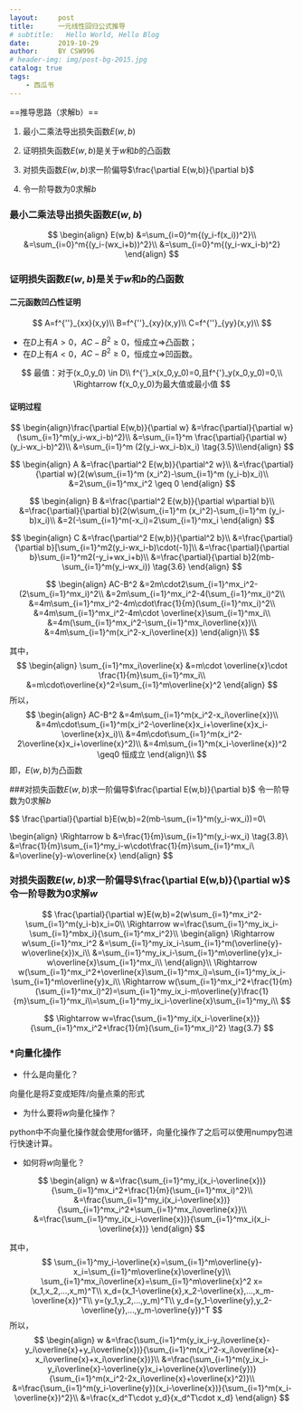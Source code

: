 ```yaml
---
layout:     post       
title:      一元线性回归公式推导
# subtitle:   Hello World, Hello Blog 
date:       2019-10-29
author:     BY CSW996
# header-img: img/post-bg-2015.jpg
catalog: true
tags:
    - 西瓜书
---
```


==推导思路（求解b）==

1. 最小二乘法导出损失函数$E(w,b)$ 

2. 证明损失函数$E(w,b)$是关于$w$和$b$的凸函数

3. 对损失函数$E(w,b)$求一阶偏导$\frac{\partial E(w,b)}{\partial b}$ 

4. 令一阶导数为$0$求解$b$

### 最小二乘法导出损失函数$E(w,b)$


$$
\begin{align}
E(w,b) 	&=\sum_{i=0}^m{(y_i-f(x_i))^2}\\
		&=\sum_{i=0}^m{(y_i-(wx_i+b))^2}\\
		&=\sum_{i=0}^m{(y_i-wx_i-b)^2}
\end{align}
$$

### 证明损失函数$E(w,b)$是关于$w$和$b$的凸函数

#### 二元函数凹凸性证明

$$
A=f^{''}_{xx}(x,y)\\
B=f^{''}_{xy}(x,y)\\
C=f^{''}_{yy}(x,y)\\
$$

- 在$D$上有$A>0$，$AC-B^2\geq0$，恒成立$\Rightarrow$凸函数；
- 在$D$上有$A<0$，$AC-B^2\geq0$，恒成立$\Rightarrow$凹函数。

$$
最值：对于(x_0,y_0) \in D\\
f^{'}_x(x_0,y_0)=0,且f^{'}_y(x_0,y_0)=0,\\
\Rightarrow f(x_0,y_0)为最大值或最小值
$$

#### 证明过程

$$
\begin{align}\frac{\partial E(w,b)}{\partial w} 	&=\frac{\partial}{\partial w}(\sum_{i=1}^m(y_i-wx_i-b)^2)\\									&=\sum_{i=1}^m \frac{\partial}{\partial w}(y_i-wx_i-b)^2)\\								&=\sum_{i=1}^m (2(y_i-wx_i-b)x_i) \tag{3.5}\\\end{align}
$$

$$
\begin{align}
A &=\frac{\partial^2 E(w,b)}{\partial^2 w}\\
&=\frac{\partial}{\partial w}(2(w\sum_{i=1}^m (x_i^2)-\sum_{i=1}^m (y_i-b)x_i)\\	
&=2\sum_{i=1}^mx_i^2 \geq 0
\end{align}
$$

$$
\begin{align}
B &=\frac{\partial^2 E(w,b)}{\partial w\partial b}\\
&=\frac{\partial}{\partial b}(2(w\sum_{i=1}^m (x_i^2)-\sum_{i=1}^m (y_i-b)x_i)\\	
&=2(-\sum_{i=1}^m(-x_i)=2\sum_{i=1}^mx_i
\end{align}
$$

$$
\begin{align}
C &=\frac{\partial^2 E(w,b)}{\partial^2 b}\\
&=\frac{\partial}{\partial b}[\sum_{i=1}^m2(y_i-wx_i-b)\cdot(-1)]\\	
&=\frac{\partial}{\partial b}\sum_{i=1}^m2(-y_i+wx_i+b)\\
&=\frac{\partial}{\partial b}2(mb-\sum_{i=1}^m(y_i-wx_i)) \tag{3.6}
\end{align}
$$

$$
\begin{align}
AC-B^2 &=2m\cdot2\sum_{i=1}^mx_i^2-(2\sum_{i=1}^mx_i)^2\\
&=2m\sum_{i=1}^mx_i^2-4(\sum_{i=1}^mx_i)^2\\
&=4m\sum_{i=1}^mx_i^2-4m\cdot\frac{1}{m}(\sum_{i=1}^mx_i)^2\\
&=4m\sum_{i=1}^mx_i^2-4m\cdot \overline{x}\sum_{i=1}^mx_i\\
&=4m(\sum_{i=1}^mx_i^2-\sum_{i=1}^mx_i\overline{x})\\
&=4m\sum_{i=1}^m(x_i^2-x_i\overline{x})
\end{align}\\
$$

其中，
$$
\begin{align}
\sum_{i=1}^mx_i\overline{x} &=m\cdot \overline{x}\cdot \frac{1}{m}\sum_{i=1}^mx_i\\
&=m\cdot\overline{x}^2=\sum_{i=1}^m\overline{x}^2
\end{align}
$$
所以，
$$
\begin{align}
AC-B^2 &=4m\sum_{i=1}^m(x_i^2-x_i\overline{x})\\
&=4m\cdot\sum_{i=1}^m(x_i^2-\overline{x}x_i+\overline{x}x_i-\overline{x}x_i)\\
&=4m\cdot\sum_{i=1}^m(x_i^2-2\overline{x}x_i+\overline{x}^2)\\
&=4m\sum_{i=1}^m(x_i-\overline{x})^2 \geq0 恒成立
\end{align}\\
$$
即，$E(w,b)$为凸函数

###对损失函数$E(w,b)$求一阶偏导$\frac{\partial E(w,b)}{\partial b}$ 令一阶导数为$0$求解$b$

$$
\frac{\partial}{\partial b}E(w,b)=2(mb-\sum_{i=1}^m(y_i-wx_i))=0\\

\begin{align}
\Rightarrow b &=\frac{1}{m}\sum_{i=1}^m(y_i-wx_i) \tag{3.8}\\
&=\frac{1}{m}\sum_{i=1}^my_i-w\cdot\frac{1}{m}\sum_{i=1}^mx_i\\
&=\overline{y}-w\overline{x}
\end{align}
$$



### 对损失函数$E(w,b)$求一阶偏导$\frac{\partial E(w,b)}{\partial w}$ 令一阶导数为$0$求解$w$

$$
\frac{\partial}{\partial w}E(w,b)=2(w\sum_{i=1}^mx_i^2-\sum_{i=1}^m(y_i-b)x_i=0\\
\Rightarrow w=\frac{\sum_{i=1}^my_ix_i-\sum_{i=1}^mbx_i}{\sum_{i=1}^mx_i^2}\\
\begin{align}
\Rightarrow w\sum_{i=1}^mx_i^2 &=\sum_{i=1}^my_ix_i-\sum_{i=1}^m(\overline{y}-w\overline{x})x_i\\
&=\sum_{i=1}^my_ix_i-\sum_{i=1}^m\overline{y}x_i-w\overline{x}\sum_{i=1}^mx_i\\
\end{align}\\
\Rightarrow w(\sum_{i=1}^mx_i^2+\overline{x}\sum_{i=1}^mx_i)=\sum_{i=1}^my_ix_i-\sum_{i=1}^m\overline{y}x_i\\
\Rightarrow w(\sum_{i=1}^mx_i^2+\frac{1}{m}(\sum_{i=1}^mx_i)^2)=\sum_{i=1}^my_ix_i-m\overline{y}\frac{1}{m}\sum_{i=1}^mx_i\\=\sum_{i=1}^my_ix_i-\overline{x}\sum_{i=1}^my_i\\
$$

$$
\Rightarrow w=\frac{\sum_{i=1}^my_i(x_i-\overline{x})}{\sum_{i=1}^mx_i^2+\frac{1}{m}(\sum_{i=1}^mx_i)^2} \tag{3.7}
$$

### *向量化操作

- 什么是向量化？

向量化是将$\Sigma$变成矩阵/向量点乘的形式

- 为什么要将$w$向量化操作？

python中不向量化操作就会使用for循环，向量化操作了之后可以使用numpy包进行快速计算。

- 如何将$w$向量化？

$$
\begin{align}
w &=\frac{\sum_{i=1}^my_i(x_i-\overline{x})}{\sum_{i=1}^mx_i^2+\frac{1}{m}(\sum_{i=1}^mx_i)^2}\\
&=\frac{\sum_{i=1}^my_i(x_i-\overline{x})}{\sum_{i=1}^mx_i^2+\sum_{i=1}^mx_i\overline{x}}\\
&=\frac{\sum_{i=1}^my_i(x_i-\overline{x})}{\sum_{i=1}^mx_i(x_i-\overline{x})}
\end{align}
$$

其中，
$$
\sum_{i=1}^my_i-\overline{x}=\sum_{i=1}^m\overline{y}-x_i=\sum_{i=1}^m\overline{x}\overline{y}\\
\sum_{i=1}^mx_i\overline{x}=\sum_{i=1}^m\overline{x}^2
x=(x_1,x_2,...,x_m)^T\\
x_d=(x_1-\overline{x},x_2-\overline{x},...,x_m-\overline{x})^T\\
y=(y_1,y_2,...,y_m)^T\\
y_d=(y_1-\overline{y},y_2-\overline{y},...,y_m-\overline{y})^T
$$
所以，
$$
\begin{align}
w &=\frac{\sum_{i=1}^m(y_ix_i-y_i\overline{x}-y_i\overline{x}+y_i\overline{x})}{\sum_{i=1}^m(x_i^2-x_i\overline{x}-x_i\overline{x}+x_i\overline{x})}\\
&=\frac{\sum_{i=1}^m(y_ix_i-y_i\overline{x}-\overline{y}x_i+\overline{x}\overline{y})}{\sum_{i=1}^m(x_i^2-2x_i\overline{x}+\overline{x}^2)}\\
&=\frac{\sum_{i=1}^m(y_i-\overline{y})(x_i-\overline{x})}{\sum_{i=1}^m(x_i-\overline{x})^2}\\
&=\frac{x_d^T\cdot y_d}{x_d^T\cdot x_d}
\end{align}
$$